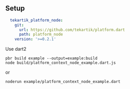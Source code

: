 ## Setup

```yaml
  tekartik_platform_node:
    git:
      url: https://github.com/tekartik/platform.dart
      path: platform_node
    version: '>=0.2.1'

```
Use dart2

    pbr build example --output=example:build
    node build/platform_context_node_example.dart.js
    
or

    noderun example/platform_context_node_example.dart 
